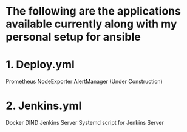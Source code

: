 # The following are the applications available currently along with my personal setup for ansible

# 1. Deploy.yml
Prometheus
NodeExporter
AlertManager (Under Construction)


# 2. Jenkins.yml
Docker DIND
Jenkins Server
Systemd script for Jenkins Server
